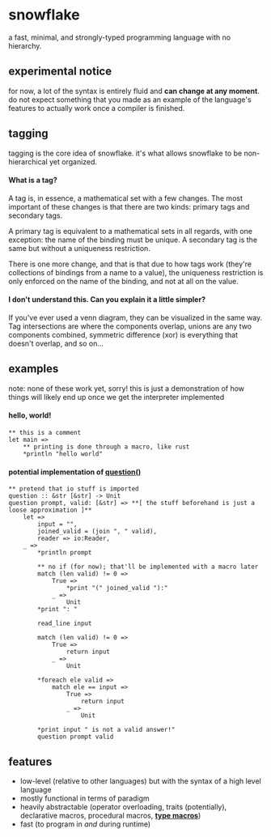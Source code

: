 # snowflake

a fast, minimal, and strongly-typed programming language with no hierarchy.

## experimental notice

for now, a lot of the syntax is entirely fluid and **can change at any moment**.
do not expect something that you made as an example of the language's features to
actually work once a compiler is finished.

## tagging
tagging is the core idea of snowflake. it's what allows snowflake to be non-hierarchical yet organized.

#### What is a tag?

A tag is, in essence, a mathematical set with a few changes. The most important of these changes is that there are two kinds: primary tags and secondary tags.

A primary tag is equivalent to a mathematical sets in all regards, with one exception: the name of the binding must be unique. A secondary tag is the same but without a uniqueness restriction.

There is one more change, and that is that due to how tags work (they're collections of bindings from a name to a value), the uniqueness restriction is only enforced on the name of the binding, and not at all on the value.

#### I don't understand this. Can you explain it a little simpler?

If you've ever used a venn diagram, they can be visualized in the same way. Tag intersections are where the components overlap, unions are any two components combined, symmetric difference (xor) is everything that doesn't overlap, and so on...

## examples
note: none of these work yet, sorry! this is just a demonstration of how things will likely end up once we get the interpreter implemented

#### hello, world!

```snowflake
** this is a comment
let main =>
	** printing is done through a macro, like rust
	*println "hello world"
```

#### potential implementation of [question()](https://github.com/superwhiskers/question)

```snowflake
** pretend that io stuff is imported
question :: &str [&str] -> Unit
question prompt, valid: [&str] => **[ the stuff beforehand is just a loose approximation ]**
	let =>
		input = "",
		joined_valid = (join ", " valid),
		reader => io:Reader,
	_ =>
		*println prompt

        ** no if (for now); that'll be implemented with a macro later
		match (len valid) != 0 =>
            True =>
			    *print "(" joined_valid "):"
            _ =>
                Unit
		*print ": "

        read_line input

        match (len valid) != 0 =>
            True =>
                return input
            _ =>
                Unit
        
        *foreach ele valid =>
            match ele == input =>
                True =>
                    return input
                _ =>
                    Unit
                    
        *print input " is not a valid answer!"
        question prompt valid
```

## features

- low-level (relative to other languages) but with the syntax of a high level language
- mostly functional in terms of paradigm
- heavily abstractable (operator overloading, traits (potentially), declarative macros, procedural macros, [**type macros**](#type-macros))
- fast (to program in *and* during runtime)
